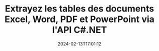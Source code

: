 ---
############################# Static ############################
layout: "auto-gen-parser"
date: 2024-02-13T17:01:12
draft: false
otherformats: 

############################# Head ############################
head_title: "Extrayez les tables de PDF, DOCX, PPTX, XLSX, EPUB et plus via l'API C#.NET"
head_description: "GroupDocs.Parser .NET L'API permet aux programmeurs d'extraire des tables de PDF, DOC, DOCX, PPT, PPTX, EML, MSG, XLS, XLSX, CSV , ODT, RTF et de nombreux autres types de documents dans les applications .NET."

############################# Header ############################
title: "Extrayez les tables des documents Excel, Word, PDF et PowerPoint via l'API C#.NET"
description: "GroupDocs.Parser .NET L'API permet aux programmeurs d'extraire des tables de PDF, DOC, DOCX, PPT, PPTX, EML, MSG, XLS, XLSX, CSV , ODT, RTF & EPUB documents ou pages."
bg_image: "https://cms.admin.containerize.com/templates/aspose/App_Themes/V3/images/bg/header1.png"
bg_overlay: false
button:
    enable: true
    icon: "fas fa-arrow-down"
    label: "Télécharger la version d'essai gratuite"
    link: "https://downloads.groupdocs.com/parser/net"

############################# SubMenu ############################
submenu:
    enable: true

    left:
        img_alt: "GroupDocs.Parser for .NET"
        image: "https://cms.admin.containerize.com/templates/groupdocs/images/product-logos/90x90-noborder/groupdocs-parser-net.png"
        product: "GroupDocs.Parser"
        platform: ".NET"

    middle:
        button:

            # button loop
            - link: "https://apireference.groupdocs.com/parser/net"
              text: "Référence API"

            # button loop
            - link: "https://github.com/groupdocs-parser"
              text: "Exemples de codes"

            # button loop
            - link: "https://products.groupdocs.app/parser/family"
              text: "Démos en direct"

            # button loop
            - link: "https://purchase.groupdocs.com/pricing/parser/net"
              text: "Tarification"

    right:
        link_download: "https://downloads.groupdocs.com/parser"
        link_learn: "https://docs.groupdocs.com/parser/net"
        link_buy: "https://purchase.groupdocs.com"

############################# About ############################
about:
    enable: true
    title: "Comment extraire des tables de fichiers EMLX via l'API .NET ?"
    content: |
        Le tableau est la collection de cellules disposées en lignes et en colonnes. Les tableaux jouent un rôle très important dans le stockage et l'organisation de données détaillées ou compliquées permettant aux utilisateurs de les lire et de les visualiser facilement. Les tableaux peuvent être utilisés de plusieurs manières, telles que la création de listes, la comparaison d'informations, l'alignement de données, le regroupement d'informations, la mise en évidence de tendances ou de modèles dans les données, etc. GroupDocs.Parser for .NET est une API useufly qui permet aux programmeurs de logiciels de développer une solution pour extraire des tableaux, du texte et des images à partir de divers types de formats de documents pris en charge, tels que PDF, e-mails, livres électroniques, Word (DOC, { 318}), PowerPoint (PPT, PPTX), Excel (XLS, XLSX), e-mails (EML, MSG) et bien d'autres. L'API .NET a inclus plusieurs fonctionnalités importantes pour travailler avec des tableaux, telles que l'extraction de tous les tableaux d'un document, l'extraction d'un tableau d'une page particulière, l'obtention de données de cellule de tableau, l'obtention du nombre total de lignes et de colonnes d'un tableau, la hauteur de ligne, imprimer les données d'une table et peut-être plus.
        
        

############################# Steps ############################
steps:
    enable: true
    title_left: "Extraire les tables de EMLX dans .NET"
    content_left: |
        [GroupDocs.Parser for .NET](/fr/parser/net/) permet aux développeurs C# d'extraire facilement des tables d'un fichier EMLX en mettant en œuvre quelques étapes simples.
        
        * Instanciez l'objet [Parser](https://reference.groupdocs.com/net/parser/groupdocs.parser/parser) pour le document initial ;
        * Vérifiez si le document prend en charge l'extraction de table ;
        * Instanciez [PageTableAreaOptions](https://reference.groupdocs.com/parser/net/groupdocs.parser.options/pagetableareaoptions/) et [TemplateTableLayout](https://reference.groupdocs.com/parser/net/groupdocs.parser .templates/templatetablelayout/) classes pour définir la disposition des tableaux
        * Appelez la méthode [GetTables](https://reference.groupdocs.com/parser/net/groupdocs.parser/parser/methods/gettables) et obtenez la collection de [PageTableArea](https://reference.groupdocs.com/parser/net/groupdocs.parser.data/pagetablearea) objets ;

    title_right: "En savoir plus sur l'extraction des tables"
    content_right: |
        * <a href="https://docs.groupdocs.com/parser/net/extract-tables-from-document/">Comment extraire des tableaux d'un document</a>
        * <a href="https://docs.groupdocs.com/parser/net/extract-tables-from-document-page/">Comment extraire des tableaux d'une page de document</a>
 
    code: |
     {{% parser/additional-styles %}}
     {{< parser/code-parser title="Comment extraire des tables du fichier EMLX à l'aide de l'exemple de code C#">}}

        ```csharp    
        // Extraire les tables du fichier EMLX à l'aide de l'API GroupDocs.Parser
        // Créer une instance de la classe Parser
        using (Parser parser = new Parser(filePath)) {
            // Vérifiez si le document prend en charge l'extraction de table
            if (!parser.Features.Tables) {
                Console.WriteLine("Le document ne prend pas en charge l'extraction de tableaux.");
                return;
            }
            // Créer la disposition des tableaux
            TemplateTableLayout layout = new TemplateTableLayout(
                new double[] { 50, 95, 275, 415, 485, 545 },
                new double[] { 325, 340, 365, 395 });
            // Créer les options d'extraction de table
            PageTableAreaOptions options = new PageTableAreaOptions(layout);
            // Extraire les tableaux du document.
            IEnumerable<PageTableArea> tables = parser.GetTables(options);
            // Itérer sur les tables
            foreach (PageTableArea t in tables) {
                // Itérer sur les lignes
                for (int row = 0; row < t.RowCount; row++) {
                    // Itérer sur les colonnes
                    for (int column = 0; column < t.ColumnCount; column++) {
                        // Obtenir la cellule du tableau
                        PageTableAreaCell cell = t[row, column];
                        if (cell != null) {
                            // Imprimer le texte de la cellule du tableau
                            Console.Write(cell.Text);
                            Console.Write(" | ");
                        }
                    }
                    Console.WriteLine();
                }
                Console.WriteLine();
            }
        }
        ```
     {{< /parser/code-parser >}}

############################# More ############################
more:
    enable: true
    title_left: "Configuration requise"
    content_left: |
        GroupDocs.Parser for .NET Les API sont prises en charge sur toutes les principales plates-formes et systèmes d'exploitation. Avant d'exécuter le code ci-dessous, assurez-vous que les prérequis suivants sont installés sur votre système.
        
        * Systèmes d'exploitation : Microsoft Windows, Linux, MacOS
        * Environnements de développement : Microsoft Visual Studio, Xamarin, MonoDevelop
        * Cadres
        * Téléchargez la dernière version de GroupDocs.Parser for .NET depuis [Nuget](https://www.nuget.org/packages/groupdocs.parser)

    title_right: "Pourquoi utiliser GroupDocs.Parser for .NET"
    content_right: |
        * Prise en charge de l'extraction de texte brut à partir de tous les documents pris en charge    
        * Analyse de documents via des modèles définis par l'utilisateur    
        * Prise en charge complète de l'extraction de texte structuré    
        * Recherche de texte par mot-clé ainsi que par expression régulière    
        * Extraire du texte formaté, des métadonnées, des images, des conteneurs et des pièces jointes    
        * Extraire la table des matières pour certains formats de document pris en charge    
        * Analyser les données de formulaire de PDF documents    
        * Extraire les hyperliens du document   

############################# About Formats ############################
about_formats:
    enable: true

############################# More Formats ############################
more_formats:
    enable: true
    title: "Extraire des tableaux d'autres formats de document"
    content: |
        .NET API d'analyse de documents et d'analyse de table pour les formats de fichiers et les images. Extrayez les données pour certains des formats de fichiers populaires comme indiqué ci-dessous.

############################# Back to top ###############################
back_to_top:
    enable: true
---